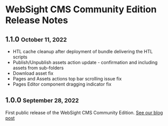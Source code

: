 # WebSight CMS Community Edition Release Notes

## 1.1.0 <small>October 11, 2022</small>

- HTL cache cleanup after deployment of bundle delivering the HTL scripts
- Publish/Unpublish assets action update - confirmation and including assets from sub-folders
- Download asset fix
- Pages and Assets actions top bar scrolling issue fix
- Pages Editor component dragging indicator fix

## 1.0.0 <small>September 28, 2022</small>

First public release of the WebSight CMS Community Edition.
[See our blog post](../../../blog/2022/websight-cms-ce-1-0-0/)